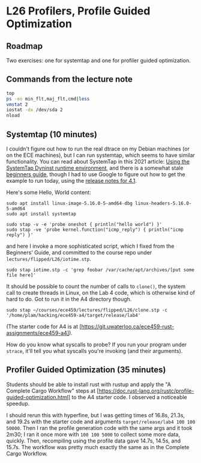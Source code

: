 # L26 Profilers, Profile Guided Optimization

## Roadmap

Two exercises: one for systemtap and one for profiler guided optimization.

## Commands from the lecture note

```bash
top
ps -eo min_flt,maj_flt,cmd|less
vmstat 2
iostat -dx /dev/sda 2
nload
```

## Systemtap (10 minutes)

I couldn't figure out how to run the real dtrace on my Debian machines (or on
the ECE machines), but I can run systemtap, which seems to have similar
functionality. You can read about SystemTap in this 2021 article: [Using the
SystemTap Dyninst runtime
environment](https://developers.redhat.com/blog/2021/04/16/using-the-systemtap-dyninst-runtime-environment#),
and there is a somewhat stale [beginners
guide](https://sourceware.org/systemtap/SystemTap_Beginners_Guide/), though I
had to use Google to figure out how to get the example to run today, using the
[release notes for 4.1](https://lwn.net/Articles/787810/).

Here's some Hello, World content:

```
sudo apt install linux-image-5.16.0-5-amd64-dbg linux-headers-5.16.0-5-amd64
sudo apt install systemtap

sudo stap -v -e 'probe oneshot { println("hello world") }'
sudo stap -ve 'probe kernel.function("icmp_reply") { println("icmp reply") }'
```

and here I invoke a more sophisticated script, which I fixed from the Beginners'
Guide, and committed to the course repo under `lectures/flipped/L26/iotime.stp`.

```
sudo stap iotime.stp -c 'grep foobar /var/cache/apt/archives/[put some file here]'
```

It should be possible to count the number of calls to `clone()`, the system call
to create threads in Linux, on the Lab 4 code, which is otherwise kind of hard
to do. Got to run it in the A4 directory though.

```
sudo stap ~/courses/ece459/lectures/flipped/L26/clone.stp -c '/home/plam/hacking/ece459-a4/target/release/lab4'
```

(The starter code for A4 is at
[https://git.uwaterloo.ca/ece459-rust-assignments/ece459-a4]).

How do you know what syscalls to probe? If you run your program under `strace`,
it'll tell you what syscalls you're invoking (and their arguments).

## Profiler Guided Optimization (35 minutes)

Students should be able to install rust with rustup and apply the "A Complete
Cargo Workflow" steps at
[https://doc.rust-lang.org/rustc/profile-guided-optimization.html] to the A4
starter code. I observed a noticeable speedup.

I should rerun this with hyperfine, but I was getting times of 16.8s, 21.3s, and
19.2s with the starter code and arguments `target/release/lab4 100 100 50000`.
Then I ran the profile generation code with the same args and it took 2m30; I
ran it once more with `100 100 5000` to collect some more data, quickly. Then,
recompiling using the profile data gave 14.7s, 14.5s, and 15.7s. The workflow
was pretty much exactly the same as in the Complete Cargo Workflow.

